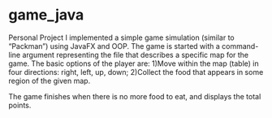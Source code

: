 # game_java
Personal Project
I implemented a simple game simulation (similar to “Packman”) using JavaFX and OOP. The game is started with a command-line argument representing the file that describes a specific map for the game.
The basic options of the player are:
 1)Move within the map (table) in four directions: right, left, up, down;
 2)Collect the food that appears in some region of the given map.

The game finishes when there is no more food to eat, and displays the total points.
